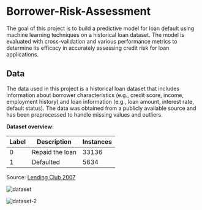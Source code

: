 # Borrower-Risk-Assessment
The goal of this project is to build a predictive model for loan default using machine learning techniques on a historical loan dataset. The model is evaluated with cross-validation and various performance metrics to determine its efficacy in accurately assessing credit risk for loan applications.

## Data
The data used in this project is a historical loan dataset that includes information about borrower characteristics (e.g., credit score, income, employment history) and loan information (e.g., loan amount, interest rate, default status). The data was obtained from a publicly available source and has been preprocessed to handle missing values and outliers.

**Dataset overview:**

| Label | Description | Instances
| --- | --- | --- | 
|0| Repaid the loan | 33136 |
|1| Defaulted | 5634 | 

Source: [Lending Club 2007](https://www.kaggle.com/datasets/samaxtech/lending-club-20072011-data)

![dataset](https://user-images.githubusercontent.com/116202234/217811465-6f9e3689-2dcf-44f6-94e7-c2674c6b79a7.PNG)

![dataset-2](https://user-images.githubusercontent.com/116202234/217814562-3057c7f8-f080-45f9-b18b-15430eedad88.PNG)

